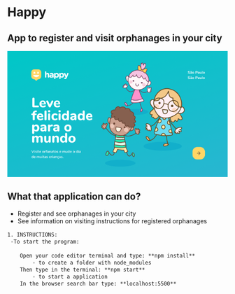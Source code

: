 # Happy
## App to register and visit orphanages in your city

![](/Happy-Interface.png)

## What that application can do?
* Register and see orphanages in your city
* See information on visiting instructions for registered orphanages

 

```
1. INSTRUCTIONS:
 -To start the program:
    
    Open your code editor terminal and type: **npm install**
        - to create a folder with node_modules
    Then type in the terminal: **npm start**
        - to start a application
    In the browser search bar type: **localhost:5500**
    
```
